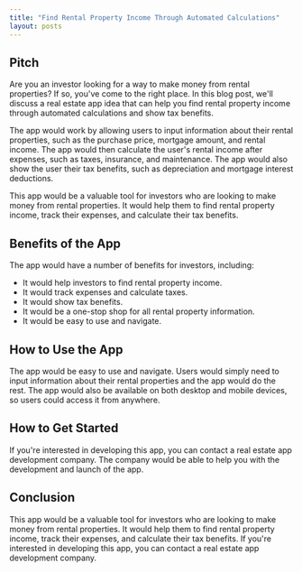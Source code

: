 ```yaml
---
title: "Find Rental Property Income Through Automated Calculations"
layout: posts
---
```


## Pitch 

Are you an investor looking for a way to make money from rental properties? If so, you've come to the right place. In this blog post, we'll discuss a real estate app idea that can help you find rental property income through automated calculations and show tax benefits.

The app would work by allowing users to input information about their rental properties, such as the purchase price, mortgage amount, and rental income. The app would then calculate the user's rental income after expenses, such as taxes, insurance, and maintenance. The app would also show the user their tax benefits, such as depreciation and mortgage interest deductions.

This app would be a valuable tool for investors who are looking to make money from rental properties. It would help them to find rental property income, track their expenses, and calculate their tax benefits.

## Benefits of the App

The app would have a number of benefits for investors, including:

- It would help investors to find rental property income.
- It would track expenses and calculate taxes.
- It would show tax benefits.
- It would be a one-stop shop for all rental property information.
- It would be easy to use and navigate.

## How to Use the App

The app would be easy to use and navigate. Users would simply need to input information about their rental properties and the app would do the rest. The app would also be available on both desktop and mobile devices, so users could access it from anywhere.

## How to Get Started

If you're interested in developing this app, you can contact a real estate app development company. The company would be able to help you with the development and launch of the app.

## Conclusion

This app would be a valuable tool for investors who are looking to make money from rental properties. It would help them to find rental property income, track their expenses, and calculate their tax benefits. If you're interested in developing this app, you can contact a real estate app development company.